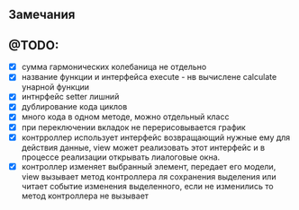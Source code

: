 
## Замечания

## @TODO:
- [x] сумма гармонических колебаница не отдельно
- [x] название функции и интерфейса execute - нв вычислене calculate унарной функции
- [x] интнрфейс setter лишний
- [x] дублирование кода циклов
- [x] много кода в одном методе, можно отдельный класс
- [x] при переключении вкладок не перерисовывается график
- [x] контрроллер использует интерфейс возвращающий нужные ему для действия данные, view может реализовать этот интерфейс и в процессе реализации открывать лиалоговые окна.
- [x] контроллер изменяет выбранный элемент, передает его модели, view вызывает метод контроллера ля сохранения выделения или читает событие изменения выделенного, если не изменились то метод контроллера не вызывает